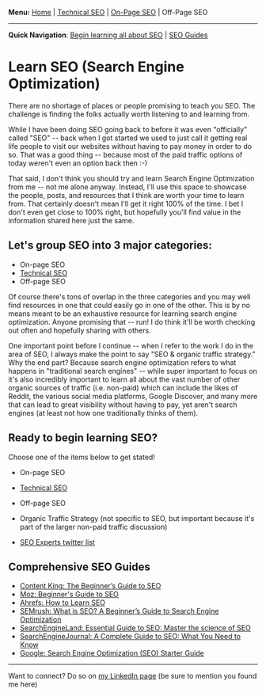<b>Menu:</b> <a href="/">Home</a> | <a href="technical-seo">Technical SEO</a> | <a href="on-page-seo">On-Page SEO</a> | Off-Page SEO
<hr>
<strong>Quick Navigation</strong>: <a href="#seo-training">Begin learning all about SEO</a> | <a href="#seo-guides">SEO Guides</a>

# Learn SEO (Search Engine Optimization)

There are no shortage of places or people promising to teach you SEO. The challenge is finding the folks actually worth listening to and learning from.

While I have been doing SEO going back to before it was even "officially" called "SEO" -- back when I got started we used to just call it getting real life people to visit
our websites without having to pay money in order to do so. That was a good thing -- because most of the paid traffic options of today weren't even an option back then :-)

That said, I don't think you should try and learn Search Engine Optimization from me -- not me alone anyway. Instead, I'll use this space to showcase the people, posts, 
and resources that I think are worth your time to learn from. That certainly doesn't mean I'll get it right 100% of the time. I bet I don't even get close to 100% right, but hopefully you'll find
value in the information shared here just the same.

## Let's group SEO into 3 major categories:

* On-page SEO
* <a href="technical-seo" title="Technical SEO">Technical SEO</a>
* Off-page SEO

Of course there's tons of overlap in the three categories and you may well find resources in one that could easily go in one of the other. This is by no means meant to
be an exhaustive resource for learning search engine optimization. Anyone promising that -- run! I do think it'll be worth checking out often and hopefully sharing with others.

One important point before I continue -- when I refer to the work I do in the area of SEO, I always make the point to say "SEO & organic traffic strategy." 
Why the end part? Because search engine optimization refers to what happens in "traditional search engines" -- while super important to focus on it's also incredibly 
important to learn all about the vast number of other organic sources of traffic (i.e. non-paid) which can include the likes of Reddit, the various social media platforms, Google Discover, and many more that can lead to great visibility without having to pay, yet aren't search engines (at least not how one traditionally thinks of them).

<h2 id="seo-training">Ready to begin learning SEO?</h2> 
Choose one of the items below to get stated!

* On-page SEO
* <a href="technical-seo" title="Learn Technical SEO">Technical SEO</a>
* Off-page SEO
* Organic Traffic Strategy (not specific to SEO, but important because it's part of the larger non-paid traffic discussion)

* <a href="https://twitter.com/i/lists/225581017">SEO Experts twitter list</a>

<h2 id="seo-guides">Comprehensive SEO Guides</h2>

  * <a href="https://www.contentkingapp.com/academy/seo-guide/">Content King: The Beginner’s Guide to SEO</a>
  * <a href="https://moz.com/beginners-guide-to-seo">Moz: Beginner's Guide to SEO</a>
  * <a href="https://ahrefs.com/blog/learn-seo/">Ahrefs: How to Learn SEO</a>
  * <a href="https://www.semrush.com/blog/what-is-seo/">SEMrush: What is SEO? A Beginner’s Guide to Search Engine Optimization</a>
  * <a href="https://searchengineland.com/guide/seo">SearchEngineLand: Essential Guide to SEO: Master the science of SEO</a>
  * <a href="https://www.searchenginejournal.com/seo-guide/">SearchEngineJournal: A Complete Guide to SEO: What You Need to Know</a>
  * <a href="https://support.google.com/webmasters/answer/7451184?hl=en">Google: Search Engine Optimization (SEO) Starter Guide</a>
  

<hr>
Want to connect? Do so on <a href="https://www.linkedin.com/in/joshhinds">my LinkedIn page</a> (be sure to mention you found me here) 
